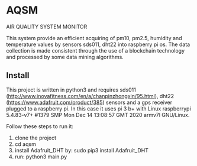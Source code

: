 # AQSM
AIR QUALITY SYSTEM MONITOR

This system provide an efficient acquiring of pm10, pm2.5, humidity and temperature values by sensors sds011, dht22 into raspberry pi os.
The data collection is made consistent through the use of a blockchain technology and processed by some data mining algorithms.

## Install
This project is written in python3 and requires sds011 (http://www.inovafitness.com/en/a/chanpinzhongxin/95.html), dht22 (https://www.adafruit.com/product/385) sensors and a gps receiver plugged to a raspberry pi. In this case it uses pi 3 b+ with Linux raspberrypi 5.4.83-v7+ #1379 SMP Mon Dec 14 13:08:57 GMT 2020 armv7l GNU/Linux.

Follow these steps to run it:

1. clone the project
2. cd aqsm
2. install Adafruit_DHT by: sudo pip3 install Adafruit_DHT
3. run: python3 main.py
